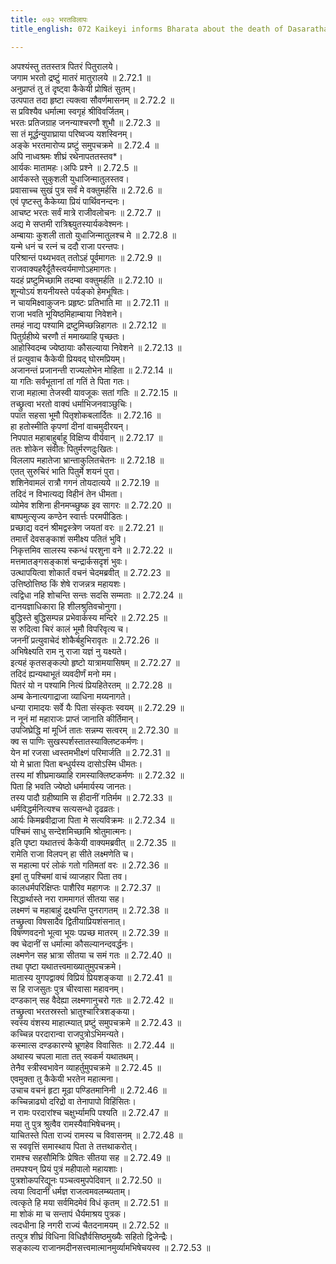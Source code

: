 ```yaml
---
title: ०७२ भरतविलापः
title_english: 072 Kaikeyi informs Bharata about the death of Dasaratha

---
```



  
अपश्यंस्तु ततस्तत्र पितरं पितुरालये।  
जगाम भरतो द्रष्टुं मातरं मातुरालये ॥ 2.72.1 ॥   
अनुप्राप्तं तु तं दृष्ट्वा कैकेयी प्रोषितं सुतम्।  
उत्पपात तदा हृष्टा त्यक्त्वा सौवर्णमासनम् ॥ 2.72.2 ॥   
स प्रविश्यैव धर्मात्मा स्वगृहं श्रीविवर्जितम्।  
भरतः प्रतिजग्राह जनन्याश्चरणौ शुभौ ॥ 2.72.3 ॥   
सा तं मूर्द्धन्युपाघ्राया परिष्वज्य यशस्विनम्।  
अङ्के भरतमारोप्य प्रष्टुं समुपचक्रमे ॥ 2.72.4 ॥   
अपि नाध्वश्रमः शीघ्रं रथेनापततस्तव\*।  
आर्यकः मातामहः।अपिः प्रश्ने ॥ 2.72.5 ॥   
आर्यकस्ते सुकुशली युधाजिन्मातुलस्तव।  
प्रवासाच्च सुखं पुत्र सर्वं मे वक्तुमर्हसि ॥ 2.72.6 ॥   
एवं पृष्टस्तु कैकेय्या प्रियं पार्थिवनन्दनः।  
आचष्ट भरतः सर्वं मात्रे राजीवलोचनः ॥ 2.72.7 ॥   
अद्य मे सप्तमी रात्रिश्च्युतस्यार्यकवेश्मनः।  
अम्बायाः कुशली तातो युधाजिन्मातुलश्च मे ॥ 2.72.8 ॥   
यन्मे धनं च रत्नं च ददौ राजा परन्तपः।  
परिश्रान्तं पथ्यभवत् ततोऽहं पूर्वमागतः ॥ 2.72.9 ॥   
राजवाक्यहरैर्दूतैस्त्वर्यमाणोऽहमागतः।  
यदहं प्रष्टुमिच्छामि तदम्बा वक्तुमर्हति ॥ 2.72.10 ॥   
शून्योऽयं शयनीयस्ते पर्यङ्को हेमभूषितः।  
न चायमिक्ष्वाकुजनः प्रहृष्टः प्रतिभाति मा ॥ 2.72.11 ॥   
राजा भवति भूयिष्ठमिहाम्बाया निवेशने।  
तमहं नाद्य पश्यामि द्रष्टुमिच्छन्निहागतः ॥ 2.72.12 ॥   
पितुर्ग्रहीष्ये चरणौ तं ममाख्याहि पृच्छतः।  
आहोस्विदम्ब ज्येष्ठायाः कौसल्याया निवेशने ॥ 2.72.13 ॥   
तं प्रत्युवाच कैकेयी प्रियवद् घोरमप्रियम्।  
अजानन्तं प्रजानन्ती राज्यलोभेन मोहिता ॥ 2.72.14 ॥   
या गतिः सर्वभूतानां तां गतिं ते पिता गतः।  
राजा महात्मा तेजस्वी यावजूकः सतां गतिः ॥ 2.72.15 ॥   
तच्छ्रुत्वा भरतो वाक्यं धर्माभिजनवाञ्छुचिः।  
पपात सहसा भूमौ पितृशोकबलार्दितः ॥ 2.72.16 ॥   
हा हतोस्मीति कृपणां दीनां वाचमुदीरयन्।  
निपपात महाबाहुर्बाहू विक्षिप्य वीर्यवान् ॥ 2.72.17 ॥   
ततः शोकेन संवीतः पितुर्मरणदुःखितः।  
विललाप महातेजा भ्रान्ताकुलितचेतनः ॥ 2.72.18 ॥   
एतत् सुरुचिरं भाति पितुर्मे शयनं पुरा।  
शशिनेवामलं रात्रौ गगनं तोयदात्यये ॥ 2.72.19 ॥   
तदिदं न विभात्यद्य विहीनं तेन धीमता।  
व्योमेव शशिना हीनमप्च्छुष्क इव सागरः ॥ 2.72.20 ॥   
बाष्पमुत्सृज्य कण्ठेन स्वार्त्तः परमपीडितः।  
प्रच्छाद्य वदनं श्रीमद्वस्त्रेण जयतां वरः ॥ 2.72.21 ॥   
तमार्त्तं देवसङ्काशं समीक्ष्य पतितं भुवि।  
निकृत्तमिव सालस्य स्कन्धं परशुना वने ॥ 2.72.22 ॥   
मत्तमातङ्गसङ्काशं चन्द्रार्कसदृशं भुवः।  
उत्थापयित्वा शोकार्तं वचनं चेदमब्रवीत् ॥ 2.72.23 ॥   
उत्तिष्ठोत्तिष्ठ किं शेषे राजन्नत्र महायशः।  
त्वद्विधा नहि शोचन्ति सन्तः सदसि सम्मताः ॥ 2.72.24 ॥   
दानयज्ञाधिकारा हि शीलश्रुतिवचोनुगा।  
बुद्धिस्ते बुद्धिसम्पन्न प्रभेवार्कस्य मन्दिरे ॥ 2.72.25 ॥   
स रुदित्वा चिरं कालं भूमौ विपरिवृत्य च।  
जननीं प्रत्युवाचेदं शोकैर्बहुभिरावृतः ॥ 2.72.26 ॥   
अभिषेक्ष्यति राम नु राजा यज्ञं नु यक्ष्यते।  
इत्यहं कृतसङ्कल्पो हृष्टो यात्रामयासिषम् ॥ 2.72.27 ॥   
तदिदं ह्यन्यथाभूतं व्यवदीर्णं मनो मम।  
पितरं यो न पश्यामि नित्यं प्रियहितेरतम् ॥ 2.72.28 ॥   
अम्ब केनात्यगाद्राजा व्याधिना मय्यनागते।  
धन्या रामादयः सर्वे यैः पिता संस्कृतः स्वयम् ॥ 2.72.29 ॥   
न नूनं मां महाराजः प्राप्तं जानाति कीर्तिमान्।  
उपजिघ्रेद्धि मां मूर्ध्नि तातः सन्नम्य सत्वरम् ॥ 2.72.30 ॥   
क्व स पाणिः सुखस्पर्शस्तातस्याक्लिष्टकर्मणः।  
येन मां रजसा ध्वस्तमभीक्ष्णं परिमार्जति ॥ 2.72.31 ॥   
यो मे भ्राता पिता बन्धुर्यस्य दासोऽस्मि धीमतः।  
तस्य मां शीघ्रमाख्याहि रामस्याक्लिष्टकर्मणः ॥ 2.72.32 ॥   
पिता हि भवति ज्येष्ठो धर्ममार्यस्य जानतः।  
तस्य पादौ ग्रहीष्यामि स हीदानीं गतिर्मम ॥ 2.72.33 ॥   
धर्मविद्धर्मनित्यश्च सत्यसन्धो दृढव्रतः।  
आर्यः किमब्रवीद्राजा पिता मे सत्यविक्रमः ॥ 2.72.34 ॥   
पश्चिमं साधु सन्देशमिच्छामि श्रोतुमात्मनः।  
इति पृष्टा यथातत्त्वं कैकेयी वाक्यमब्रवीत् ॥ 2.72.35 ॥   
रामेति राजा विलपन् हा सीते लक्ष्मणेति च।  
स महात्मा परं लोकं गतो गतिमतां वरः ॥ 2.72.36 ॥   
इमां तु पश्चिमां वाचं व्याजहार पिता तव।  
कालधर्मपरिक्षिप्तः पाशैरिव महागजः ॥ 2.72.37 ॥   
सिद्धार्थास्ते नरा राममागतं सीतया सह।  
लक्ष्मणं च महाबाहुं द्रक्ष्यन्ति पुनरागतम् ॥ 2.72.38 ॥   
तच्छ्रुत्वा विषसादैव द्वितीयाप्रियशंसनात्।  
विषण्णवदनो भूत्वा भूयः पप्रच्छ मातरम् ॥ 2.72.39 ॥   
क्व चेदानीं स धर्मात्मा कौसल्यानन्दवर्द्धनः।  
लक्ष्मणेन सह भ्रात्रा सीतया च समं गतः ॥ 2.72.40 ॥   
तथा पृष्टा यथातत्त्वमाख्यातुमुपचक्रमे।  
मातास्य युगपद्वाक्यं विप्रियं प्रियशङ्कया ॥ 2.72.41 ॥   
स हि राजसुतः पुत्र चीरवासा महावनम्।  
दण्डकान् सह वैदेह्या लक्ष्मणानुचरो गतः ॥ 2.72.42 ॥   
तच्छ्रुत्वा भरतस्रस्तो भ्रातुश्चारित्रशङ्कया।  
स्वस्य वंशस्य माहात्म्यात् प्रष्टुं समुपचक्रमे ॥ 2.72.43 ॥   
कच्चिन्न परदारान्वा राजपुत्रोऽभिमन्यते।  
कस्मात्स दण्डकारण्ये भ्रूणहेव विवासितः ॥ 2.72.44 ॥   
अथास्य चपला माता तत् स्वकर्म यथातथम्।  
तेनैव स्त्रीस्वभावेन व्याहर्तुमुपचक्रमे ॥ 2.72.45 ॥   
एवमुक्ता तु कैकेयी भरतेन महात्मना।  
उचाच वचनं हृटा मूढा पण्डितमानिनी ॥ 2.72.46 ॥   
कच्चिन्नाढ्यो दरिद्रो वा तेनापापो विहिंसितः।  
न रामः परदारांश्च चक्षुर्भ्यामपि पश्यति ॥ 2.72.47 ॥   
मया तु पुत्र श्रुत्वैव रामस्यैवाभिषेचनम्।  
याचितस्ते पिता राज्यं रामस्य च विवासनम् ॥ 2.72.48 ॥   
स स्ववृत्तिं समास्थाय पिता ते तत्तथाकरोत्।  
रामश्च सहसौमित्रिः प्रेषितः सीतया सह ॥ 2.72.49 ॥   
तमपश्यन् प्रियं पुत्रं महीपालो महायशाः।  
पुत्रशोकपरिद्यूनः पञ्चत्वमुपपेदिवान् ॥ 2.72.50 ॥   
त्वया त्विदानीं धर्मज्ञ राजत्वमवलम्ब्यताम्।  
त्वत्कृते हि मया सर्वमिदमेवं विधं कृतम् ॥ 2.72.51 ॥   
मा शोकं मा च सन्तापं धैर्यमाश्रय पुत्रक।  
त्वदधीना हि नगरी राज्यं चैतदनामयम् ॥ 2.72.52 ॥   
तत्पुत्र शीघ्रं विधिना विधिज्ञैर्वसिष्ठमुख्यैः सहितो द्विजेन्द्रैः।  
सङ्काल्य राजानमदीनसत्त्वमात्मानमुर्व्यामभिषेचयस्व ॥ 2.72.53 ॥   